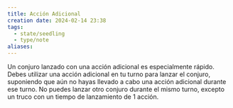 ```yaml
---
title: Acción Adicional
creation date: 2024-02-14 23:38
tags:
  - state/seedling
  - type/note
aliases:
---
```

Un conjuro lanzado con una acción adicional es especialmente rápido. Debes utilizar una acción adicional en tu turno para lanzar el conjuro, suponiendo que aún no hayas llevado a cabo una acción adicional durante ese turno. No puedes lanzar otro conjuro durante el mismo turno, excepto un truco con un tiempo de lanzamiento de 1 acción.

